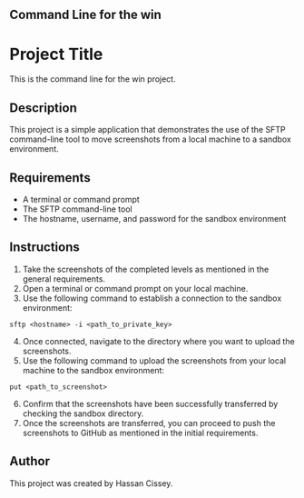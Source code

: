 ## Command Line for the win

# Project Title

This is the command line for the win project.

## Description

This project is a simple application that demonstrates the use of the SFTP command-line tool to move screenshots from a local machine to a sandbox environment.

## Requirements

* A terminal or command prompt
* The SFTP command-line tool
* The hostname, username, and password for the sandbox environment

## Instructions

1. Take the screenshots of the completed levels as mentioned in the general requirements.
2. Open a terminal or command prompt on your local machine.
3. Use the following command to establish a connection to the sandbox environment:

`sftp <hostname> -i <path_to_private_key>`

4. Once connected, navigate to the directory where you want to upload the screenshots.
5. Use the following command to upload the screenshots from your local machine to the sandbox environment:

`put <path_to_screenshot>`

6. Confirm that the screenshots have been successfully transferred by checking the sandbox directory.
7. Once the screenshots are transferred, you can proceed to push the screenshots to GitHub as mentioned in the initial requirements.

## Author

This project was created by Hassan Cissey.
